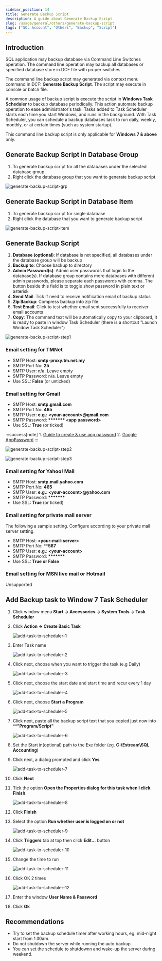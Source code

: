 ```yaml
---
sidebar_position: 14
title: Generate Backup Script
description: A guide about Generate Backup Script
slug: /usage/general/others/generate-backup-script
tags: ["SQL Account", "Others", "Backup", "Script"]
---
```


## Introduction

SQL application may backup database via Command Line Switches operation. The command line operation may backup all databases or specified database store in DCF file with proper switches.

The command line backup script may generated via context menu command in DCF: **Generate Backup Script**. The script may execute in console or batch file.

A common usage of backup script is execute the script in **Windows Task Scheduler** to backup database periodically. This action automate backup operation to ease administrator's task. Tasks added to Task Scheduler starts each time you start Windows, and runs in the background. With Task Scheduler, you can schedule a backup databases task to run daily, weekly, monthly, or at certain times (such as system startup).

This command line backup script is only applicable for **Windows 7 & above** only.

## Generate Backup Script in Database Group

1. To generate backup script for all the databases under the selected database group.
2. Right click the database group that you want to generate backup script.

![generate-backup-script-grp](../../../../static/img/usage/general/others/generate-backup-script/generate-backup-script-grp.jpg)

## Generate Backup Script in Database Item

1. To generate backup script for single database
2. Right click the database that you want to generate backup script

![generate-backup-script-item](../../../../static/img/usage/general/others/generate-backup-script/generate-backup-script-item.jpg)

## Generate Backup Script

1. **Database (optional)**: If database is not specified, all databases under the database group will be backup
2. **Backup to**: Choose backup to directory
3. **Admin Password(s)**: Admin user passwords that login to the database(s). If database group contains more databases with different admin passwords, please separate each passwords with comma. The button beside this field is to toggle show password in plain text or asterisk
4. **Send Mail**: Tick if need to receive notification email of backup status
5. **Zip Backup**: Compress backup into zip file
6. **Test Email**: Click to test whether email sent successfully to receiver email accounts
7. **Copy**: The command text will be automatically copy to your clipboard, it is ready to paste in window Task Scheduler (there is a shortcut "Launch Window Task Scheduler")

![generate-backup-script-step1](../../../../static/img/usage/general/others/generate-backup-script/generate-backup-script-step1.jpg)

### Email setting for TMNet

- SMTP Host: **smtp-proxy.tm.net.my**
- SMTP Port No: **25**
- SMTP User: n/a. Leave empty
- SMTP Password: n/a. Leave empty
- Use SSL: **False** (or unticked)

### Email setting for Gmail

- SMTP Host: **smtp.gmail.com**
- SMTP Port No: **465**
- SMTP User: **e.g.: \<your-account>@gmail.com**
- SMTP Password: **\*\*\*\*\*\*\* \<app password>**
- Use SSL: **True** (or ticked)

:::success[note]
    1. [Guide to create & use app password](https://support.google.com/accounts/answer/185833?hl=en)
    2. [Google AppPassword](https://myaccount.google.com/apppasswords)
:::

![generate-backup-script-step2](../../../../static/img/usage/general/others/generate-backup-script/generate-backup-script-step2.jpg)

![generate-backup-script-step3](../../../../static/img/usage/general/others/generate-backup-script/generate-backup-script-step3.jpg)

### Email setting for Yahoo! Mail

- SMTP Host: **smtp.mail.yahoo.com**
- SMTP Port No: **465**
- SMTP User: **e.g.: \<your-account>@yahoo.com**
- SMTP Password: **\*\*\*\*\*\*\***
- Use SSL: **True** (or ticked)

### Email setting for private mail server

The following a sample setting. Configure according to your private mail server setting.

- SMTP Host: **\<your-mail-server>**
- SMTP Port No: ****587**
- SMTP User: **e.g.: \<your-account>**
- SMTP Password: **\*\*\*\*\*\*\***
- Use SSL: **True or False**

### Email setting for MSN live mail or Hotmail

Unsupported

## Add Backup task to Window 7 Task Scheduler

1. Click window menu **Start -> Accessories -> System Tools -> Task Scheduler**
2. Click **Action -> Create Basic Task**

    ![add-task-to-scheduler-1](../../../../static/img/usage/general/others/generate-backup-script/add-task-to-scheduler-1.jpg)

3. Enter Task name

    ![add-task-to-scheduler-2](../../../../static/img/usage/general/others/generate-backup-script/add-task-to-scheduler-2.jpg)

4. Click next, choose when you want to trigger the task (e.g Daily)

    ![add-task-to-scheduler-3](../../../../static/img/usage/general/others/generate-backup-script/add-task-to-scheduler-3.jpg)

5. Click next, choose the start date and start time and recur every 1 day

    ![add-task-to-scheduler-4](../../../../static/img/usage/general/others/generate-backup-script/add-task-to-scheduler-4.jpg)

6. Click next, choose **Start a Program**

    ![add-task-to-scheduler-5](../../../../static/img/usage/general/others/generate-backup-script/add-task-to-scheduler-5.jpg)

7. Click next, paste all the backup script text that you copied just now into ****"Program/Script"**

    ![add-task-to-scheduler-6](../../../../static/img/usage/general/others/generate-backup-script/add-task-to-scheduler-6.jpg)

8. Set the Start in(optional) path to the Exe folder (eg. **C:\Estream\SQL Accounting**)
9. Click next, a dialog prompted and click **Yes**

    ![add-task-to-scheduler-7](../../../../static/img/usage/general/others/generate-backup-script/add-task-to-scheduler-7.jpg)

10. Click **Next**
11. Tick the option **Open the Properties dialog for this task when I click Finish**

    ![add-task-to-scheduler-8](../../../../static/img/usage/general/others/generate-backup-script/add-task-to-scheduler-8.jpg)

12. Click **Finish**
13. Select the option **Run whether user is logged on or not**

    ![add-task-to-scheduler-9](../../../../static/img/usage/general/others/generate-backup-script/add-task-to-scheduler-9.jpg)

14. Click **Triggers** tab at top then click **Edit...** button

    ![add-task-to-scheduler-10](../../../../static/img/usage/general/others/generate-backup-script/add-task-to-scheduler-10.jpg)

15. Change the time to run

    ![add-task-to-scheduler-11](../../../../static/img/usage/general/others/generate-backup-script/add-task-to-scheduler-11.jpg)

16. Click OK 2 times

    ![add-task-to-scheduler-12](../../../../static/img/usage/general/others/generate-backup-script/add-task-to-scheduler-12.jpg)

17. Enter the window **User Name & Password**
18. Click **Ok**

## Recommendations

- Try to set the backup schedule timer after working hours, eg. mid-night start from 1.00am.
- Do not shutdown the server while running the auto backup.
- You can set the schedule to shutdownn and wake-up the server during weekend.
